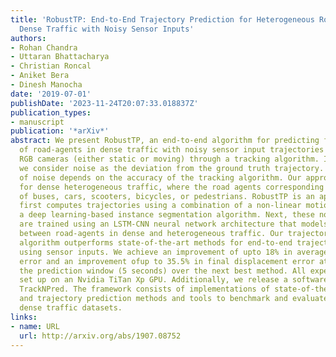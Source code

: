 ```yaml
---
title: 'RobustTP: End-to-End Trajectory Prediction for Heterogeneous Road-Agents in
  Dense Traffic with Noisy Sensor Inputs'
authors:
- Rohan Chandra
- Uttaran Bhattacharya
- Christian Roncal
- Aniket Bera
- Dinesh Manocha
date: '2019-07-01'
publishDate: '2023-11-24T20:07:33.018837Z'
publication_types:
- manuscript
publication: '*arXiv*'
abstract: We present RobustTP, an end-to-end algorithm for predicting future trajectories
  of road-agents in dense traffic with noisy sensor input trajectories obtained from
  RGB cameras (either static or moving) through a tracking algorithm. In this case,
  we consider noise as the deviation from the ground truth trajectory. The amount
  of noise depends on the accuracy of the tracking algorithm. Our approach is designed
  for dense heterogeneous traffic, where the road agents corresponding to a mixture
  of buses, cars, scooters, bicycles, or pedestrians. RobustTP is an approach that
  first computes trajectories using a combination of a non-linear motion model and
  a deep learning-based instance segmentation algorithm. Next, these noisy trajectories
  are trained using an LSTM-CNN neural network architecture that models the interactions
  between road-agents in dense and heterogeneous traffic. Our trajectory prediction
  algorithm outperforms state-of-the-art methods for end-to-end trajectory prediction
  using sensor inputs. We achieve an improvement of upto 18% in average displacement
  error and an improvement ofup to 35.5% in final displacement error at the end of
  the prediction window (5 seconds) over the next best method. All experiments were
  set up on an Nvidia TiTan Xp GPU. Additionally, we release a software framework,
  TrackNPred. The framework consists of implementations of state-of-the-art tracking
  and trajectory prediction methods and tools to benchmark and evaluate them on real-world
  dense traffic datasets.
links:
- name: URL
  url: http://arxiv.org/abs/1907.08752
---
```

